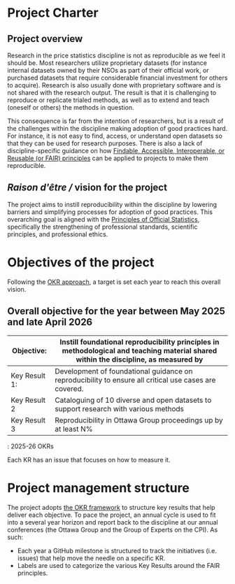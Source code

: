 # Project Charter

## Project overview

Research in the price statistics discipline is not as reproducible as we feel it should be. Most researchers utilize proprietary datasets (for instance internal datasets owned by their NSOs as part of their official work, or purchased datasets that require considerable financial investment for others to acquire). Research is also usually done with proprietary software and is not shared with the research output. The result is that it is challenging to reproduce or replicate trialed methods, as well as to extend and teach (oneself or others) the methods in question.

This consequence is far from the intention of researchers, but is a result of the challenges within the discipline making adoption of good practices hard. For instance, it is not easy to find, access, or understand open datasets so that they can be used for research purposes. There is also a lack of discipline-specific guidance on how [Findable, Accessible, Interoperable, or Reusable (or FAIR) principles](https://www.go-fair.org/fair-principles/) can be applied to projects to make them reproducible.

## *Raison d'être /* vision for the project

The project aims to instill reproducibility within the discipline by lowering barriers and simplifying processes for adoption of good practices. This overarching goal is aligned with the [Principles of Official Statistics](https://unstats.un.org/unsd/dnss/hb/E-fundamental%20principles_A4-WEB.pdf), specifically the strengthening of professional standards, scientific principles, and professional ethics.

# Objectives of the project

Following the [OKR approach](https://www.whatmatters.com/okrs-explained), a target is set each year to reach this overall vision.

## Overall objective for the year between May 2025 and late April 2026

| Objective: | Instill foundational reproducibility principles in methodological and teaching material shared within the discipline, as measured by |
|---------|---------------------------------------------------------------|
| Key Result 1: | Development of foundational guidance on reproducibility to ensure all critical use cases are covered. |
| Key Result 2 | Cataloguing of 10 diverse and open datasets to support research with various methods |
| Key Result 3 | Reproducibility in Ottawa Group proceedings up by at least N% |

: 2025-26 OKRs

Each KR has an issue that focuses on how to measure it.

# Project management structure

The project adopts [the OKR framework](https://www.whatmatters.com/faqs/okr-meaning-definition-example) to structure key results that help deliver each objective. To pace the project, an annual cycle is used to fit into a several year horizon and report back to the discipline at our annual conferences (the Ottawa Group and the Group of Experts on the CPI). As such:

-   Each year a GitHub milestone is structured to track the initiatives (i.e. issues) that help move the needle on a specific KR.
-   Labels are used to categorize the various Key Results around the FAIR principles.